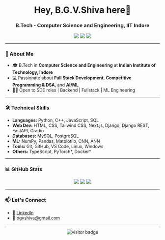 <h1 align="center">Hey, B.G.V.Shiva here👋</h1>
<h3 align="center">B.Tech - Computer Science and Engineering, IIT Indore</h3>

<p align="center">
  <a href="mailto:bgvshiva@gmail.com"><img src="https://img.shields.io/badge/Email-bgsvhiva@gmail.com-red?style=flat-square&logo=gmail"></a>
  <a href="https://github.com/YOUR_GITHUB_USERNAME"><img src="https://img.shields.io/github/followers/YOUR_GITHUB_USERNAME?label=GitHub&style=social"></a>
  <a href="https://linkedin.com/in/YOUR_LINKEDIN"><img src="https://img.shields.io/badge/LinkedIn-blue?style=flat-square&logo=linkedin"></a>
</p>

---

### 🧠 About Me

- 🎓 B.Tech in **Computer Science and Engineering** at **Indian Institute of Technology, Indore**
- 💻 Passionate about **Full Stack Development**, **Competitive Programming & DSA**, and **AI/ML**
- 👨‍💻 Open to SDE roles | Backend | Fullstack | ML Engineering

---

### 🛠️ Technical Skills

- **Languages:** Python, C++, JavaScript, SQL
- **Web Dev:** HTML, CSS, Tailwind CSS, Next.js, Django, Django REST, FastAPI, Gradio
- **Databases:** MySQL, PostgreSQL
- **ML:** NumPy, Pandas, Matplotlib, CNN, ANN
- **Tools:** Git, GitHub, VS Code, Linux, Windows
- **Others:** TypeScript, PyTorch*, Docker*

---

### 📊 GitHub Stats

<p align="center">
  <img src="https://github-readme-stats.vercel.app/api?username=YOUR_GITHUB_USERNAME&show_icons=true&theme=tokyonight" />
  <img src="https://github-readme-streak-stats.herokuapp.com/?user=YOUR_GITHUB_USERNAME&theme=tokyonight" />
  <img src="https://github-readme-stats.vercel.app/api/top-langs/?username=YOUR_GITHUB_USERNAME&layout=compact&theme=tokyonight" />
</p>

---

### 📫 Let's Connect

- 🔗 [LinkedIn](https://www.linkedin.com/in/YOUR_LINKEDIN)
- 📧 bgvshiva@gmail.com

---

<p align="center">
  <img src="https://visitor-badge.laobi.icu/badge?page_id=YOUR_GITHUB_USERNAME" alt="visitor badge"/>
</p>
